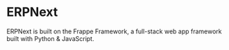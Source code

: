 # ERPNext
ERPNext is built on the Frappe Framework, a full-stack web app framework built with Python &amp; JavaScript.
